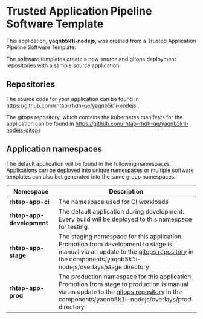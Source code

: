 # Trusted Application Pipeline Software Template

This application, **yaqnb5k1i-nodejs**, was created from a Trusted Application Pipeline Software Template.

The software templates create a new source and gitops deployment repositories with a sample source application. 

## Repositories

The source code for your application can be found in [https://github.com/rhtap-rhdh-qe/yaqnb5k1i-nodejs ](https://github.com/rhtap-rhdh-qe/yaqnb5k1i-nodejs ).
 
The gitops repository, which contains the kubernetes manifests for the application can be found in 
[https://github.com/rhtap-rhdh-qe/yaqnb5k1i-nodejs-gitops ](https://github.com/rhtap-rhdh-qe/yaqnb5k1i-nodejs-gitops ) 

## Application namespaces 

The default application will be found in the following namespaces. Applications can be deployed into unique namespaces or multiple software templates can also bet generated into the same group namespaces.  

|  Namespace   |  Description   |  
| -------- | -------- |
| **rhtap-app-ci** | The namespace used for CI workloads |
| **rhtap-app-development** | The default application during development. Every build will be deployed to this namespace for testing. |
| **rhtap-app-stage** | The staging namespace for this application. Promotion from development to stage is manual via an update to the [gitops repository](https://github.com/rhtap-rhdh-qe/yaqnb5k1i-nodejs-gitops ) in the components/yaqnb5k1i-nodejs/overlays/stage directory |
| **rhtap-app-prod** | The production namespace for this application. Promotion from stage to production is manual via an update to the [gitops repository](https://github.com/rhtap-rhdh-qe/yaqnb5k1i-nodejs-gitops ) in the components/yaqnb5k1i-nodejs/overlays/prod directory |
